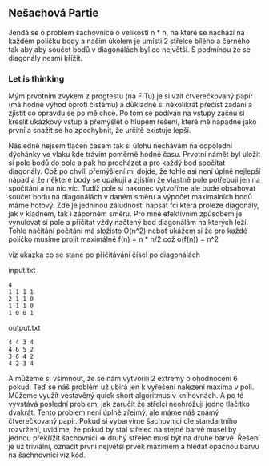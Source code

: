 ## Nešachová Partie
Jendá se o problem šachovnice o velikosti n * n, na které se nachází na každém políčku body a naším úkolem je umísti 2 střelce bílého a černého tak aby aby součet bodů v diagonálách byl co největší. S podmínou že se diagonály nesmí křížit.

### Let is thinking
Mým prvotním zvykem z progtestu (na FITu) je si vzít čtverečkovaný papír (má hodně výhod oproti čistému) a důkladně si několikrát přečíst zadání a zjístit co opravdu se po mě chce. Po tom se podíván na vstupy začnu si kreslit ukázkový vstup a přemýšlet o hlupém řešení, které mě napadne jako první a snažit se ho zpochybnit, že určitě existuje lepší.

Následně nejsem tlačen časem tak si úlohu nechávám na odpolední dýchánky ve vlaku kde trávím poměrně hodně času. Prvotní námět byl uložit si pole bodů do pole a pak ho procházet a pro každý bod spočítat diagonály.  Což po chvíli přemýšlení mi dojde, že tohle asi není úplně nejlepší nápad a že některé body se opakují a zjístím že vlastně pole potřebuji jen na spočítání a na nic víc. Tudíž pole si nakonec vytvoříme ale bude obsahovat součet bodu na diagonálách v daném směru a výpočet maximalních bodů máme hotový. Zde je jedninou záludností napsat fci která proleze diagonály, jak v kladném, tak i záporném směru. Pro mně efektivním způsobem je vynulovat si pole a přičítat vždy načtený bod diagonálám na kterých leží. Tohle načítání počítání má složisto O(n^2) neboť ukážem si že pro každé políčko musíme projít maximálně f(n) = n * n/2 což o(f(n)) = n^2 

viz ukázka co se stane po přičitávání čísel po diagonálách

input.txt

```
4
1 1 1 1
2 1 1 0
1 1 1 0
1 0 0 1
```

output.txt

```
4 4 3 4
4 6 5 2
3 6 4 2
4 2 3 4
```

A můžeme si všimnout, že se nám vytvořili 2 extremy o ohodnocení 6 pokud. Teď se náš problém už ubirá jen k vyřešení nalezení maxima v poli. Můžeme využít vestavěný quick short algoritmus v knihovnách. A po té vyvstává poslední problem, jak zaručit že střelci neohrožují jedno tlačítko dvakrát. Tento problem není úplně zřejmý, ale máme náš známý čtverečkovaný papír. Pokud si vybarvíme šachovnici dle standartního rozvržení, uvidíme, že pokud by stal střelec na stejné barvě musel by jednou překřížit šachovnici => druhý střelec musí být na druhé barvě. Řešení je už triviální, označit první největší prvek maximem a hledat opačnou barvu na šachnovnici viz kód.
